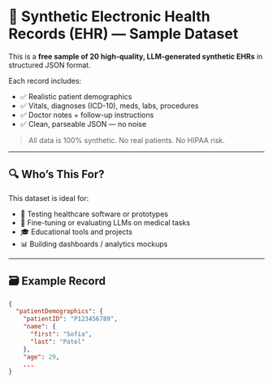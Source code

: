# 🧬 Synthetic Electronic Health Records (EHR) — Sample Dataset

This is a **free sample of 20 high-quality, LLM-generated synthetic EHRs** in structured JSON format.

Each record includes:
- ✅ Realistic patient demographics
- ✅ Vitals, diagnoses (ICD-10), meds, labs, procedures
- ✅ Doctor notes + follow-up instructions
- ✅ Clean, parseable JSON — no noise

> All data is 100% synthetic. No real patients. No HIPAA risk.

---

## 🔍 Who’s This For?

This dataset is ideal for:
- 🧪 Testing healthcare software or prototypes
- 🧠 Fine-tuning or evaluating LLMs on medical tasks
- 🎓 Educational tools and projects
- 📊 Building dashboards / analytics mockups

---

## 🗃 Example Record

```json
{
  "patientDemographics": {
    "patientID": "P123456789",
    "name": {
      "first": "Sofia",
      "last": "Patel"
    },
    "age": 29,
    ...
}

